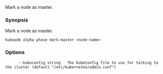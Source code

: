 
Mark a node as master.

### Synopsis


Mark a node as master.

```
kubeadm alpha phase mark-master <node-name>
```

### Options

```
      --kubeconfig string   The KubeConfig file to use for talking to the cluster (default "/etc/kubernetes/admin.conf")
```

